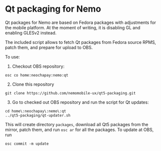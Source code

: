 # Qt packaging for Nemo

Qt packages for Nemo are based on Fedora packages with adjustments for
the mobile platform. At the moment of writing, it is disabling GL and
enabling GLESv2 instead.

The included script allows to fetch Qt packages from Fedora source
RPMS, patch them, and prepare for upload to OBS.

To use:

1. Checkout OBS repository:

```
osc co home:neochapay:nemo:qt
```

2. Clone this repository

```
git clone https://github.com/nemomobile-ux/qt5-packaging.git
```

3. Go to checked out OBS repository and run the script for Qt updates:

```
cd home\:neochapay\:nemo\:qt
../qt5-packaging/qt-updater.sh
```

This will create directory `packages`, download all Qt5 packages from
the mirror, patch them, and run `osc ar` for all the packages. To
update at OBS, run

```
osc commit -m update
```
